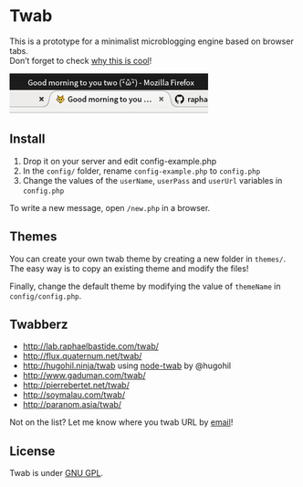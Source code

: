 # Twab

This is a prototype for a minimalist microblogging engine based on browser tabs.  
Don’t forget to check [why this is cool](http://lab.raphaelbastide.com/twab/info.html)!

![Twab in action](demo.png)

## Install

1. Drop it on your server and edit config-example.php
2. In the `config/` folder, rename `config-example.php` to `config.php`
3. Change the values of the `userName`, `userPass` and `userUrl` variables in `config.php`

To write a new message, open `/new.php` in a browser.

## Themes

You can create your own twab theme by creating a new folder in `themes/`. The easy way is to copy an existing theme and modify the files!

Finally, change the default theme by modifying the value of `themeName` in `config/config.php`.

## Twabberz

- http://lab.raphaelbastide.com/twab/
- http://flux.quaternum.net/twab/
- http://hugohil.ninja/twab using [node-twab](https://github.com/hugohil/node-twab) by @hugohil
- http://www.gaduman.com/twab/
- http://pierrebertet.net/twab/
- http://soymalau.com/twab/
- http://paranom.asia/twab/

Not on the list? Let me know where you twab URL by [email](mailto:bonjour@raphaelbastide.com)!

## License

Twab is under [GNU GPL](https://www.gnu.org/licenses/gpl.html).
